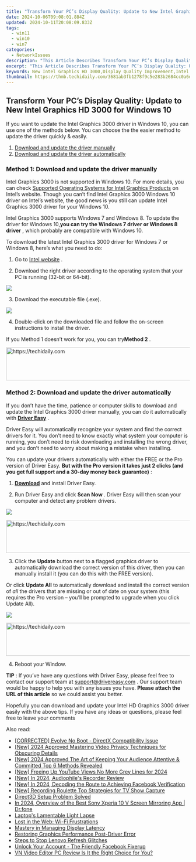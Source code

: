 ```yaml
---
title: "Transform Your PC’s Display Quality: Update to New Intel Graphics HD 3000 for Windows 10"
date: 2024-10-06T09:08:01.884Z
updated: 2024-10-11T20:08:09.833Z
tags:
  - win11
  - win10
  - win7
categories:
  - NetworkIssues
description: "This Article Describes Transform Your PC’s Display Quality: Update to New Intel Graphics HD 3000 for Windows 10"
excerpt: "This Article Describes Transform Your PC’s Display Quality: Update to New Intel Graphics HD 3000 for Windows 10"
keywords: New Intel Graphics HD 3000,Display Quality Improvement,Intel Graphics Update for Windows 10,Windows 10 GPU Compatibility,Intel HD Graphics Upgrade,Enhanced PC Graphics Performance,High-Definition Display Support
thumbnail: https://thmb.techidaily.com/3681ab3fb1278f9c5e283b2684cc0a6da110630db6256e6386dbd78a8fb134b9.jpg
---
```


## Transform Your PC’s Display Quality: Update to New Intel Graphics HD 3000 for Windows 10

 If you want to update the Intel Graphics 3000 driver in Windows 10, you can use one of the methods below. You can choose the the easier method to update the driver quickly & easily.

1. [Download and update the driver manually](#method1)
2. [Download and update the driver automatically](#method2)

### **Method 1: Download and update the driver manually**

 Intel Graphics 3000 is not supported in Windows 10\. For more details, you can check [Supported Operating Systems for Intel Graphics Products](http://www.intel.com/content/www/us/en/support/graphics-drivers/000005526.html) on Intel’s website. Though you can’t find Intel Graphics 3000 Windows 10 driver on Intel’s website, the good news is you still can update Intel Graphics 3000 driver for your Windows 10.

 Intel Graphics 3000 supports Windows 7 and Windows 8\. To update the driver for Windows 10,**you can try the Windows 7 driver or Windows 8 driver** , which probably are compatible with Windows 10.

 To download the latest Intel Graphics 3000 driver for Windows 7 or Windows 8, here’s what you need to do:

 1) Go to [Intel website](https://downloadcenter.intel.com/product/81500/Intel-HD-Graphics-3000-for-2nd-Generation-Intel-Core-Processors) .

 2) Download the right driver according to the operating system that your PC is running (32-bit or 64-bit).

![](https://images.drivereasy.com/wp-content/uploads/2018/07/img_5b60243b98663.jpg)

3) Download the executable file (.exe).

![](https://images.drivereasy.com/wp-content/uploads/2018/07/img_5b60249a38e5b.jpg)

 4) Double-click on the downloaded file and follow the on-screen instructions to install the driver.

 If you Method 1 doesn’t work for you, you can try**Method 2** .

<!-- affiliate ads begin -->
<a href="https://appsumo.8odi.net/c/5597632/2082527/7443" target="_top" id="2082527">
  <img src="//a.impactradius-go.com/display-ad/7443-2082527" border="0" alt="https://techidaily.com" width="728" height="90"/>
</a>
<img height="0" width="0" src="https://appsumo.8odi.net/i/5597632/2082527/7443" style="position:absolute;visibility:hidden;" border="0" />
<!-- affiliate ads end -->

### Method 2: Download and update the driver automatically

 If you don’t have the time, patience or computer skills to download and update the Intel Graphics 3000 driver manually, you can do it automatically with **[Driver Easy](https://tools.techidaily.com/drivereasy/download/)** .

 Driver Easy will automatically recognize your system and find the correct drivers for it. You don’t need to know exactly what system your computer is running, you don’t need to risk downloading and installing the wrong driver, and you don’t need to worry about making a mistake when installing.

 You can update your drivers automatically with either the FREE or the Pro version of Driver Easy. **But with the Pro version it takes just 2 clicks (and you get full support and a 30-day money back guarantee)** :

 1) **[Download](https://tools.techidaily.com/drivereasy/download/)**   and install Driver Easy.

 2) Run Driver Easy and click **Scan Now** . Driver Easy will then scan your computer and detect any problem drivers.

![](https://images.drivereasy.com/wp-content/uploads/2018/07/img_5b602743bbc71.jpg)

<!-- affiliate ads begin -->
<a href="https://laganoo.pxf.io/c/5597632/1484944/16446" target="_top" id="1484944">
  <img src="//a.impactradius-go.com/display-ad/16446-1484944" border="0" alt="https://techidaily.com" width="728" height="90"/>
</a>
<img height="0" width="0" src="https://laganoo.pxf.io/i/5597632/1484944/16446" style="position:absolute;visibility:hidden;" border="0" />
<!-- affiliate ads end -->

3) Click the **Update**  button next to a flagged graphics driver to automatically download the correct version of this driver, then you can manually install it (you can do this with the FREE version).

Or click **Update All**  to automatically download and install the correct version of _all_  the drivers that are missing or out of date on your system (this requires the Pro version – you’ll be prompted to upgrade when you click Update All).

![](https://images.drivereasy.com/wp-content/uploads/2018/07/img_5b60272ec6e88.jpg)

<!-- affiliate ads begin -->
<a href="https://aligracehair.sjv.io/c/5597632/1975821/19272" target="_top" id="1975821">
  <img src="//a.impactradius-go.com/display-ad/19272-1975821" border="0" alt="https://techidaily.com" width="728" height="90"/>
</a>
<img height="0" width="0" src="https://aligracehair.sjv.io/i/5597632/1975821/19272" style="position:absolute;visibility:hidden;" border="0" />
<!-- affiliate ads end -->

4) Reboot your Window.

**TIP** : If you’ve have any questions with Driver Easy, please feel free to contact our support team at [support@drivereasy.com](https://tools.techidaily.com/drivereasy/download/) . Our support team would be happy to help you with any issues you have. **Please attach the URL of this article** so we could assist you better.

 Hopefully you can download and update your Intel HD Graphics 3000 driver easily with the above tips. If you have any ideas or questions, please feel free to leave your comments

<ins class="adsbygoogle"
     style="display:block"
     data-ad-format="autorelaxed"
     data-ad-client="ca-pub-7571918770474297"
     data-ad-slot="1223367746"></ins>

<ins class="adsbygoogle"
     style="display:block"
     data-ad-client="ca-pub-7571918770474297"
     data-ad-slot="8358498916"
     data-ad-format="auto"
     data-full-width-responsive="true"></ins>

<span class="atpl-alsoreadstyle">Also read:</span>
<div><ul>
<li><a href="https://network-issues.techidaily.com/corrected-evolve-no-boot-directx-compatibility-issue/"><u>[CORRECTED] Evolve No Boot - DirectX Compatibility Issue</u></a></li>
<li><a href="https://digital-screen-recording.techidaily.com/new-2024-approved-mastering-video-privacy-techniques-for-obscuring-details/"><u>[New] 2024 Approved Mastering Video Privacy Techniques for Obscuring Details</u></a></li>
<li><a href="https://youtube-tips.techidaily.com/024-approved-the-art-of-keeping-your-audience-attentive-and-committed-top-6-methods-revealed/"><u>[New] 2024 Approved The Art of Keeping Your Audience Attentive & Committed Top 6 Methods Revealed</u></a></li>
<li><a href="https://youtube-web.techidaily.com/reeing-up-youtube-views-no-more-grey-lines-for-2024/"><u>[New] Freeing Up YouTube Views No More Grey Lines for 2024</u></a></li>
<li><a href="https://on-screen-recording.techidaily.com/new-in-2024-audiophiles-recorder-review/"><u>[New] In 2024, Audiophile's Recorder Review</u></a></li>
<li><a href="https://facebook-videos.techidaily.com/new-in-2024-decoding-the-route-to-achieving-facebook-verification/"><u>[New] In 2024, Decoding the Route to Achieving Facebook Verification</u></a></li>
<li><a href="https://screen-capture.techidaily.com/new-recording-roulette-top-strategies-for-tv-show-capture/"><u>[New] Recording Roulette Top Strategies for TV Show Capture</u></a></li>
<li><a href="https://network-issues.techidaily.com/direct3d-setup-problem-solved/"><u>Direct3D Setup Problem Solved</u></a></li>
<li><a href="https://screen-mirror.techidaily.com/in-2024-overview-of-the-best-sony-xperia-10-v-screen-mirroring-app-drfone-by-drfone-android/"><u>In 2024, Overview of the Best Sony Xperia 10 V Screen Mirroring App | Dr.fone</u></a></li>
<li><a href="https://network-issues.techidaily.com/laptops-lamentable-light-lapse/"><u>Laptop's Lamentable Light Lapse</u></a></li>
<li><a href="https://network-issues.techidaily.com/lost-in-the-web-wi-fi-frustrations/"><u>Lost in the Web: Wi-Fi Frustrations</u></a></li>
<li><a href="https://network-issues.techidaily.com/mastery-in-managing-display-latency/"><u>Mastery in Managing Display Latency</u></a></li>
<li><a href="https://network-issues.techidaily.com/restoring-graphics-performance-post-driver-error/"><u>Restoring Graphics Performance Post-Driver Error</u></a></li>
<li><a href="https://network-issues.techidaily.com/steps-to-stop-lenovo-refresh-glitches/"><u>Steps to Stop Lenovo Refresh Glitches</u></a></li>
<li><a href="https://facebook.techidaily.com/unlock-your-account-the-friendly-facebook-fixerup/"><u>Unlock Your Account - The Friendly Facebook Fixerup</u></a></li>
<li><a href="https://video-creation-software.techidaily.com/vn-video-editor-pc-review-is-it-the-right-choice-for-you/"><u>VN Video Editor PC Review Is It the Right Choice for You?</u></a></li>
</ul></div>

